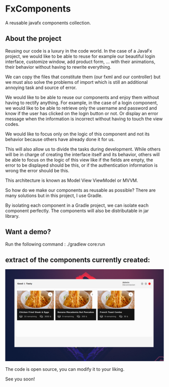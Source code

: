 # FxComponents

A reusable javafx components collection.

## About the project

Reusing our code is a luxury in the code world. In the case of a JavaFx project, 
we would like to be able to reuse for example our beautiful login interface, 
customize window, add product form, ... with their animations, their behavior 
without having to rewrite everything.

We can copy the files that constitute them (our fxml and our controller) but we must 
also solve the problems of import which is still an additional annoying task and source of error.

We would like to be able to reuse our components and enjoy them without 
having to rectify anything. For example, in the case of a login component, 
we would like to be able to retrieve only the username and password and know 
if the user has clicked on the login button or not. Or display an error message 
when the information is incorrect without having to touch the view codes.

We would like to focus only on the logic of this component and not its 
behavior because others have already done it for us.

This will also allow us to divide the tasks during development. While others 
will be in charge of creating the interface itself and its behavior, 
others will be able to focus on the logic of this view like if the fields are empty, 
the error to be displayed should be this, or if the authentication information 
is wrong the error should be this.

This architecture is known as Model View ViewModel or MVVM.

So how do we make our components as reusable as possible? There are many 
solutions but in this project, I use Gradle.

By isolating each component in a Gradle project, we can isolate each component 
perfectly. The components will also be distributable in jar library.

## Want a demo?

Run the following command :
./gradlew core:run

## extract of the components currently created:
![a window component with some product item components](previews/preview.png)

The code is open source, you can modify it to your liking.

See you soon!



